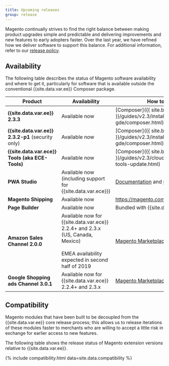 ```yaml
---
title: Upcoming releases
group: release
---
```


Magento continually strives to find the right balance between making product upgrades simple and predictable and delivering improvements and new features to early adopters faster. Over the last year, we have refined how we deliver software to support this balance. For additional information, refer to our [release policy]({{site.baseurl}}/release/policy/).

## Availability

The following table describes the status of Magento software availability and where to get it, particularly for software that is available outside the conventional {{site.data.var.ee}} Composer package.

| Product                                           | Availability                                                                                                                           | How to get it                                                                                     |
|---------------------------------------------------|----------------------------------------------------------------------------------------------------------------------------------------|---------------------------------------------------------------------------------------------------|
| **{{site.data.var.ee}} 2.3.3**                    | Available now                                                                                                                          | [Composer]({{ site.baseurl }}/guides/v2.3/install-gde/composer.html)                              |
| **{{site.data.var.ee}} 2.3.2-p1** (security only) | Available now                                                                                                                          | [Composer]({{ site.baseurl }}/guides/v2.3/install-gde/composer.html)                              |
| **{{site.data.var.ece}} Tools (aka ECE-Tools)**   | Available now                                                                                                                          | [Composer]({{ site.baseurl }}/guides/v2.3/cloud/project/ece-tools-update.html)                    |
| **PWA Studio**                                    | Available now (including support for {{site.data.var.ece}})                                                                            | [Documentation](http://pwastudio.io) and [GitHub](https://github.com/magento-research/pwa-studio) |
| **Magento Shipping**                              | Available now                                                                                                                          | <https://magento.com/products/shipping>                                                           |
| **Page Builder**                                  | Available now                                                                                                                          | Bundled with {{site.data.var.ee}} 2.3.x                                                           |
| **Amazon Sales Channel 2.0.0**                    | Available now for {{site.data.var.ece}} 2.2.4+ and 2.3.x (US, Canada, Mexico)<br><br>EMEA availability expected in second half of 2019 | [Magento Marketplace](https://marketplace.magento.com/magento-module-amazon.html)                 |
| **Google Shopping ads Channel 3.0.1**             | Available now for {{site.data.var.ece}} 2.2.4+ and 2.3.x                                                                               | [Magento Marketplace](http://marketplace.magento.com/magento-google-shopping-ads.html)            |

## Compatibility

Magento modules that have been built to be decoupled from the {{site.data.var.ee}} core release process; this allows us to release iterations of these modules faster to merchants who are willing to accept a little risk in exchange for earlier access to new features.

The following table shows the release status of Magento extension versions relative to {{site.data.var.ee}}.

{% include compatibility.html data=site.data.compatibility %}
